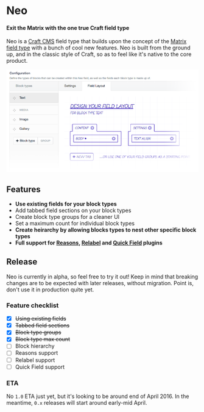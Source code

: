 # Neo
#### Exit the Matrix with the one true Craft field type

Neo is a [Craft CMS](https://craftcms.com) field type that builds upon the concept of the [Matrix field type](https://craftcms.com/features/matrix) with a bunch of cool new features. Neo is built from the ground up, and in the classic style of Craft, so as to feel like it's native to the core product.

![Configurator screenshot](demo/configurator-screenshot.png)

## Features

- **Use existing fields for your block types**
- Add tabbed field sections on your block types
- Create block type groups for a cleaner UI
- Set a maximum count for individual block types
- **Create heirarchy by allowing blocks types to nest other specific block types**
- **Full support for [Reasons](https://github.com/mmikkel/Reasons-Craft), [Relabel](https://github.com/benjamminf/craft-relabel) and [Quick Field](https://github.com/benjamminf/craft-quick-field) plugins**

## Release

Neo is currently in alpha, so feel free to try it out! Keep in mind that breaking changes are to be expected with later releases, without migration. Point is, don't use it in production quite yet.

### Feature checklist

- [x] ~~Using existing fields~~
- [x] ~~Tabbed field sections~~
- [x] ~~Block type groups~~
- [x] ~~Block type max count~~
- [ ] Block hierarchy
- [ ] Reasons support
- [ ] Relabel support
- [ ] Quick Field support

### ETA

No `1.0` ETA just yet, but it's looking to be around end of April 2016. In the meantime, `0.x` releases will start around early-mid April.
